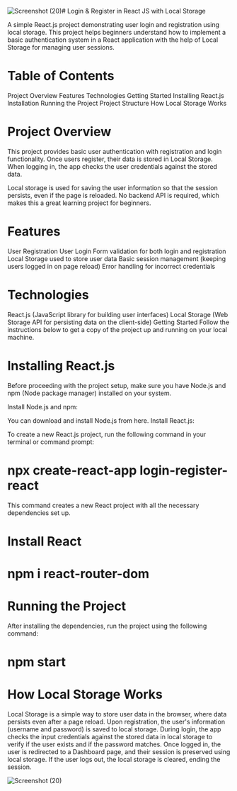 ![Screenshot (20)](https://github.com/user-attachments/assets/12c3368b-23bb-47f5-a6f3-fa87d6fdfc79)# Login & Register in React JS with Local Storage

A simple React.js project demonstrating user login and registration using local storage. This project helps beginners understand how to implement a basic authentication system in a React application with the help of Local Storage for managing user sessions.


#  Table of Contents


Project Overview
Features
Technologies
Getting Started
Installing React.js
Installation
Running the Project
Project Structure
How Local Storage Works


#  Project Overview
This project provides basic user authentication with registration and login functionality. Once users register, their data is stored in Local Storage. When logging in, the app checks the user credentials against the stored data.

Local storage is used for saving the user information so that the session persists, even if the page is reloaded. No backend API is required, which makes this a great learning project for beginners.


 # Features

 
User Registration
User Login
Form validation for both login and registration
Local Storage used to store user data
Basic session management (keeping users logged in on page reload)
Error handling for incorrect credentials
 #  Technologies
React.js (JavaScript library for building user interfaces)
Local Storage (Web Storage API for persisting data on the client-side)
Getting Started
Follow the instructions below to get a copy of the project up and running on your local machine.

 # Installing React.js
Before proceeding with the project setup, make sure you have Node.js and npm (Node package manager) installed on your system.

Install Node.js and npm:

You can download and install Node.js from here.
Install React.js:

To create a new React.js project, run the following command in your terminal or command prompt:


 # npx create-react-app login-register-react
This command creates a new React project with all the necessary dependencies set up.

# Install React
  # npm i react-router-dom

 # Running the Project
After installing the dependencies, run the project using the following command:
   # npm start


# How Local Storage Works
Local Storage is a simple way to store user data in the browser, where data persists even after a page reload.
Upon registration, the user's information (username and password) is saved to local storage.
During login, the app checks the input credentials against the stored data in local storage to verify if the user exists and if the password matches.
Once logged in, the user is redirected to a Dashboard page, and their session is preserved using local storage.
If the user logs out, the local storage is cleared, ending the session.


![Screenshot (20)](https://github.com/user-attachments/assets/7ec3bc80-7eaf-4b26-b852-b7c1070526ad)

